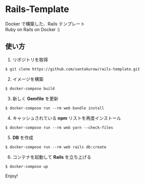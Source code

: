 # Rails-Template

Docker で構築した、Rails テンプレート  
Ruby on Rails on Docker :)

## 使い方

1. リポジトリを取得

```
$ git clone https://github.com/santakurow/rails-template.git
```

2. イメージを構築

```
$ docker-compose build
```

3. 新しく **Gemfile** を更新

```
$ docker-compose run --rm web bundle install
```

4. キャッシュされている **npm** リストを再度インストール

```
$ docker-compose run --rm web yarn --check-files
```

5. **DB** を作成

```
$ docker-compose run --rm web rails db:create
```

6. コンテナを起動して **Rails** を立ち上げる

```
$ docker-compose up
```

Enjoy!
